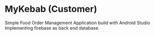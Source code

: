 # MyKebab (Customer)
Simple Food Order Management Application build with Android Studio Implementing firebase as back end database.
